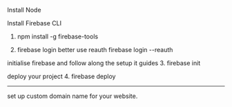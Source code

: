 Install Node

Install Firebase CLI
1. npm install -g firebase-tools

2. firebase login 
better use reauth
   firebase login --reauth

initialise firebase and follow along the setup it guides
3. firebase init
	
deploy your project
4. firebase deploy

---------------------------

set up custom domain name for your website.
